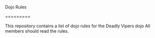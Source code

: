 Dojo Rules

=========

This repository contains a list of dojo rules for the Deadly Vipers dojo
All members should read the rules.

